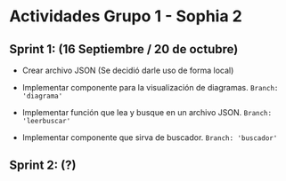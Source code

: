 # Actividades Grupo 1 - Sophia 2

## Sprint 1: (16 Septiembre / 20 de octubre)

- Crear archivo JSON (Se decidió darle uso de forma local)

- Implementar componente para la visualización de diagramas.
`Branch: 'diagrama'`


- Implementar función que lea y busque en un archivo JSON.
`Branch: 'leerbuscar'`


- Implementar componente que sirva de buscador.
`Branch: 'buscador'`


## Sprint 2: (?)